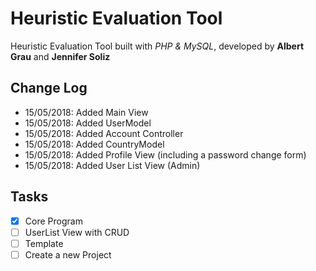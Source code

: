 # Heuristic Evaluation Tool
Heuristic Evaluation Tool built with *PHP & MySQL*, developed by **Albert Grau** and **Jennifer Soliz**

## Change Log
- 15/05/2018: Added Main View
- 15/05/2018: Added UserModel
- 15/05/2018: Added Account Controller
- 15/05/2018: Added CountryModel
- 15/05/2018: Added Profile View (including a password change form)
- 15/05/2018: Added User List View (Admin)

## Tasks
- [x] Core Program
- [ ] UserList View with CRUD
- [ ] Template
- [ ] Create a new Project

